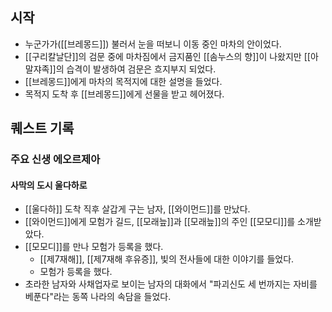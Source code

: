 ## 시작

- 누군가가([[브레몽드]]) 불러서 눈을 떠보니 이동 중인 마차의 안이었다. 
- [[구리칼날단]]의 검문 중에 마차짐에서 금지품인 [[솜누스의 향]]이 나왔지만 [[아말쟈족]]의 습격이 발생하여 검문은 흐지부지 되었다.  
- [[브레몽드]]에게 마차의 목적지에 대한 설명을 들었다.  
- 목적지 도착 후 [[브레몽드]]에게 선물을 받고 헤어졌다.

## 퀘스트 기록

### 주요 신생 에오르제아

#### 사막의 도시 울다하로

- [[울다하]] 도착 직후 살갑게 구는 남자, [[와이먼드]]를 만났다.
- [[와이먼드]]에게 모험가 길드, [[모래늪]]과 [[모래늪]]의 주인 [[모모디]]를 소개받았다.
- [[모모디]]를 만나 모험가 등록을 했다.
	- [[제7재해]], [[제7재해 후유증]], 빛의 전사들에 대한 이야기를 들었다.
	- 모험가 등록을 했다.
- 초라한 남자와 사채업자로 보이는 남자의 대화에서 "파괴신도 세 번까지는 자비를 베푼다"라는 동쪽 나라의 속담을 들었다.
